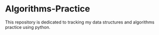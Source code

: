 # Algorithms-Practice
This repository is dedicated to tracking my data structures and algorithms practice using python.
<br>

